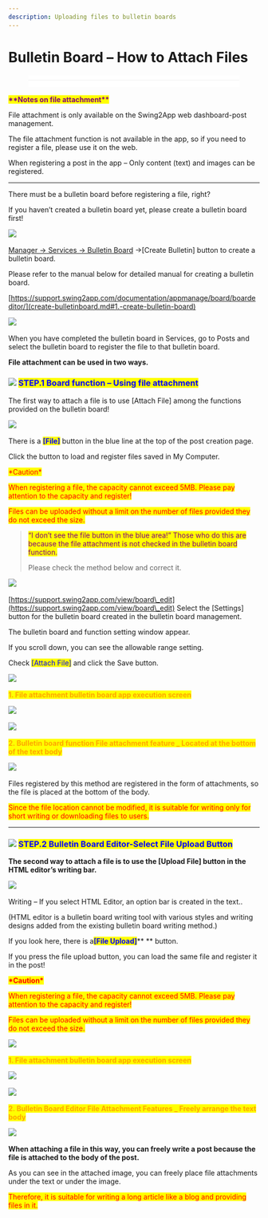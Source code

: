 ```yaml
---
description: Uploading files to bulletin boards
---
```


# Bulletin Board – How to Attach Files

<figure><img src="../../../.gitbook/assets/구분선 (1).PNG" alt=""><figcaption></figcaption></figure>

<mark style="color:purple;">**\*\*Notes on file attachment\*\***</mark>

File attachment is only available on the Swing2App web dashboard-post management.

The file attachment function is not available in the app, so if you need to register a file, please use it on the web.

When registering a post in the app – Only content (text) and images can be registered.

***

There must be a bulletin board before registering a file, right?

If you haven’t created a bulletin board yet, please create a bulletin board first!

![](https://support.swing2app.com/wp-content/uploads/2021/03/Group-2624.png)

[Manager → Services → Bulletin Board](https://www.swing2app.com/auth/login?\&redirectUrl=%2Fview%2Fboard\_edit) →\[Create Bulletin] button to create a bulletin board.

Please refer to the manual below for detailed manual for creating a bulletin board.

[https://support.swing2app.com/documentation/appmanage/board/boardeditor/](create-bulletinboard.md#1.-create-bulletin-board)



![](https://support.swing2app.com/wp-content/uploads/2021/03/Group-2625.png)

When you have completed the bulletin board in Services, go to Posts and select the bulletin board to register the file to that bulletin board.&#x20;



**File attachment can be used in two ways.**

### <mark style="color:blue;"></mark>![](https://wp.swing2app.co.kr/wp-content/uploads/2020/04/%EB%8B%A8%EB%9D%BD1-1.png) <mark style="color:blue;">**STEP.1 Board function – Using file attachment**</mark> &#x20;

The first way to attach a file is to use \[Attach File] among the functions provided on the bulletin board!&#x20;

![](https://support.swing2app.com/wp-content/uploads/2021/03/Group-2628.png)

There is a <mark style="color:blue;">**\[File]**</mark> button in the blue line at the top of the post creation page.

Click the button to load and register files saved in My Computer.

<mark style="color:red;">\*Caution\*</mark>

<mark style="color:red;">When registering a file, the capacity cannot exceed 5MB. Please pay attention to the capacity and register!</mark>

<mark style="color:red;">Files can be uploaded without a limit on the number of files provided they do not exceed the size.</mark>&#x20;

<mark style="color:red;"></mark>

> <mark style="color:purple;">“I don’t see the file button in the blue area!” Those who do this are because the file attachment is not checked in the bulletin board function.</mark>
>
> Please check the method below and correct it.

![](https://support.swing2app.com/wp-content/uploads/2021/03/Group-2626.png)

[https://support.swing2app.com/view/board\_edit](https://support.swing2app.com/view/board\_edit) Select the \[Settings] button for the bulletin board created in the bulletin board management.

The bulletin board and function setting window appear.

If you scroll down, you can see the allowable range setting.

Check <mark style="color:blue;">\[Attach File]</mark> and click the Save button.

![](https://wp.swing2app.co.kr/wp-content/uploads/2018/09/%EC%BA%A1%EC%B2%98-3.png)

<mark style="color:orange;">**1. File attachment bulletin board app execution screen**</mark>

![](https://support.swing2app.com/wp-content/uploads/2021/03/%EA%B8%80%EB%A1%9C%EB%B2%8C-%ED%8C%8C%EC%9D%BC3.png)

![](https://support.swing2app.com/wp-content/uploads/2021/03/%EB%85%B9%ED%99%94\_2021\_03\_11\_17\_37\_31\_808.gif)

<mark style="color:orange;">**2. Bulletin board function File attachment feature \_ Located at the bottom of the text body**</mark>

![](https://support.swing2app.com/wp-content/uploads/2021/03/%EA%B8%80%EB%A1%9C%EB%B2%8C-%ED%8C%8C%EC%9D%BC4.png)

Files registered by this method are registered in the form of attachments, so the file is placed at the bottom of the body.

<mark style="color:red;">Since the file location cannot be modified, it is suitable for writing only for short writing or downloading files to users.</mark>&#x20;

***

### <mark style="color:blue;"></mark>![](https://wp.swing2app.co.kr/wp-content/uploads/2020/04/%EB%8B%A8%EB%9D%BD1-1.png) <mark style="color:blue;">**STEP.2 Bulletin Board Editor-Select File Upload Button**</mark>

**The second way to attach a file is to use the \[Upload File] button in the HTML editor’s writing bar.**

![](https://support.swing2app.com/wp-content/uploads/2021/03/Group-2631.png)

Writing – If you select HTML Editor, an option bar is created in the text..

(HTML editor is a bulletin board writing tool with various styles and writing designs added from the existing bulletin board writing method.)

If you look here, there is a<mark style="color:blue;">**\[File Upload]**</mark>** ** button.

If you press the file upload button, you can load the same file and register it in the post!

<mark style="color:red;">**\*Caution\***</mark>

<mark style="color:red;">When registering a file, the capacity cannot exceed 5MB. Please pay attention to the capacity and register!</mark>

<mark style="color:red;">Files can be uploaded without a limit on the number of files provided they do not exceed the size.</mark>&#x20;

![](https://wp.swing2app.co.kr/wp-content/uploads/2018/09/%EC%BA%A1%EC%B2%98-3.png)

<mark style="color:orange;">**1. File attachment bulletin board app execution screen**</mark>

![](https://support.swing2app.com/wp-content/uploads/2021/03/%EA%B8%80%EB%A1%9C%EB%B2%8C-%ED%8C%8C%EC%9D%BC1.png)

![](https://support.swing2app.com/wp-content/uploads/2021/03/%EB%85%B9%ED%99%94\_2021\_03\_11\_17\_34\_46\_308.gif)

<mark style="color:orange;">**2. Bulletin Board Editor File Attachment Features \_ Freely arrange the text body**</mark>

![](https://support.swing2app.com/wp-content/uploads/2021/03/%EA%B8%80%EB%A1%9C%EB%B2%8C-%ED%8C%8C%EC%9D%BC2.png)

**When attaching a file in this way, you can freely write a post because the file is attached to the body of the post.**

As you can see in the attached image, you can freely place file attachments under the text or under the image.

<mark style="color:red;">Therefore, it is suitable for writing a long article like a blog and providing files in it.</mark>&#x20;

